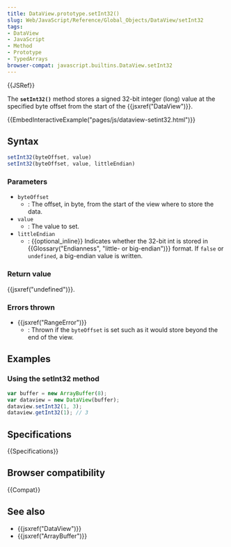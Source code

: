 ```yaml
---
title: DataView.prototype.setInt32()
slug: Web/JavaScript/Reference/Global_Objects/DataView/setInt32
tags:
- DataView
- JavaScript
- Method
- Prototype
- TypedArrays
browser-compat: javascript.builtins.DataView.setInt32
---
```

{{JSRef}}

The **`setInt32()`** method stores a signed 32-bit integer (long) value at the
specified byte offset from the start of the {{jsxref("DataView")}}.

{{EmbedInteractiveExample("pages/js/dataview-setint32.html")}}

## Syntax

```js
setInt32(byteOffset, value)
setInt32(byteOffset, value, littleEndian)
```

### Parameters

*   `byteOffset`
    *   : The offset, in byte, from the start of the view where to store the data.
*   `value`
    *   : The value to set.
*   `littleEndian`
    *   : {{optional_inline}} Indicates whether the 32-bit int is stored in
        {{Glossary("Endianness", "little- or big-endian")}} format.
        If `false` or `undefined`, a big-endian value is written.

### Return value

{{jsxref("undefined")}}.

### Errors thrown

*   {{jsxref("RangeError")}}
    *   : Thrown if the `byteOffset` is set such as it would store beyond the end of
        the view.

## Examples

### Using the setInt32 method

```js
var buffer = new ArrayBuffer(8);
var dataview = new DataView(buffer);
dataview.setInt32(1, 3);
dataview.getInt32(1); // 3
```

## Specifications

{{Specifications}}

## Browser compatibility

{{Compat}}

## See also

*   {{jsxref("DataView")}}
*   {{jsxref("ArrayBuffer")}}
